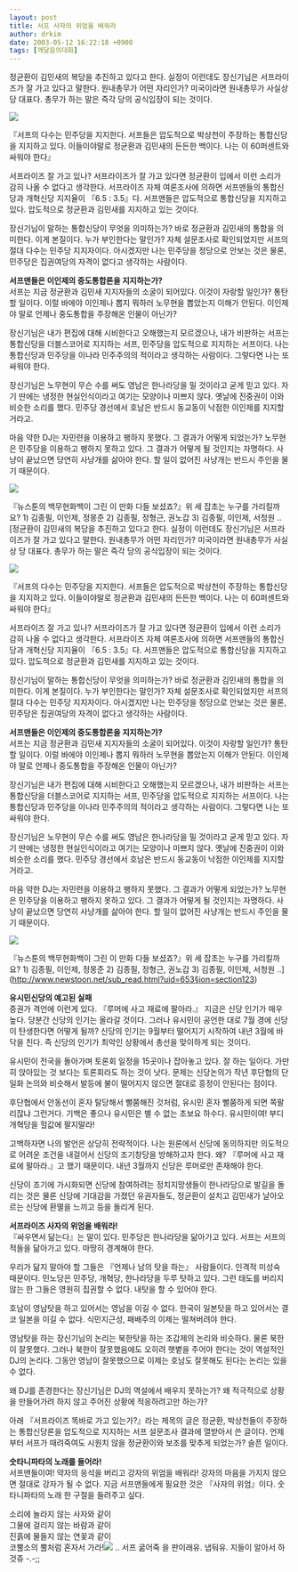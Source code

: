 ```yaml
---
layout: post
title: 서프 사자의 위엄을 배워라
author: drkim
date: 2003-05-12 16:22:18 +0900
tags: [깨달음의대화]
---
```

정균환이 김민새의 복당을 추진하고 있다고 한다. 실정이 이런데도 장신기님은 서프라이즈가 잘 가고 있다고 말한다. 원내총무가 어떤 자리인가? 미국이라면 원내총무가 사실상 당 대표다. 총무가 하는 말은 즉각 당의 공식입장이 되는 것이다. 

![](http://drkimz.com/technote/board/private/upimg/1052717040.JPG)

『서프의 다수는 민주당을 지지한다. 서프들은 압도적으로 박상천이 주장하는 통합신당을 지지하고 있다. 이들이야말로 정균환과 김민새의 든든한 백이다. 나는 이 60퍼센트와 싸워야 한다』

서프라이즈 잘 가고 있나? 서프라이즈가 잘 가고 있다면 정균환이 입에서 이런 소리가 감히 나올 수 없다고 생각한다. 서프라이즈 자체 여론조사에 의하면 서프맨들의 통합신당과 개혁신당 지지율이 『6.5 : 3.5』다. 서프맨들은 압도적으로 통합신당을 지지하고 있다. 압도적으로 정균환과 김민새를 지지하고 있는 것이다. 

장신기님이 말하는 통합신당이 무엇을 의미하는가? 바로 정균환과 김민새의 통합을 의미한다. 이게 본질이다. 누가 부인한다는 말인가? 자체 설문조사로 확인되었지만 서프의 절대 다수는 민주당 지지자이다. 아시겠지만 나는 민주당을 정당으로 안보는 것은 물론, 민주당은 집권여당의 자격이 없다고 생각하는 사람이다. 

**서프맨들은 이인제의 중도통합론을 지지하는가?**  
서프는 지금 정균환과 김민새 지지자들의 소굴이 되어있다. 이것이 자랑할 일인가? 통탄할 일이다. 이럴 바에야 이인제나 뽑지 뭐하러 노무현을 뽑았는지 이해가 안된다. 이인제야 말로 언제나 중도통합을 주장해온 인물이 아닌가?

장신기님은 내가 편집에 대해 시비한다고 오해했는지 모르겠으나, 내가 비판하는 서프는 통합신당을 더블스코어로 지지하는 서프, 민주당을 압도적으로 지지하는 서프이다. 나는 통합신당과 민주당을 이나라 민주주의의 적이라고 생각하는 사람이다. 그렇다면 나는 또 싸워야 한다. 

장신기님은 노무현이 무슨 수를 써도 영남은 한나라당을 밀 것이라고 굳게 믿고 있다. 자기 딴에는 냉정한 현실인식이라고 여기는 모양이나 미쁘지 않다. 옛날에 진중권이 이와 비슷한 소리를 했다. 민주당 경선에서 호남은 반드시 동교동이 낙점한 이인제를 지지할 거라고. 

마음 약한 DJ는 자민련을 이용하고 팽하지 못했다. 그 결과가 어떻게 되었는가? 노무현은 민주당을 이용하고 팽하지 못하고 있다. 그 결과가 어떻게 될 것인지는 자명하다. 사냥이 끝났으면 당연히 사냥개를 삶아야 한다. 할 일이 없어진 사냥개는 반드시 주인을 물기 때문이다.

![](http://drkimz.com/technote/board/private/upimg/1052714284.JPG)

『뉴스툰의 백무현화백이 그린 이 만화 다들 보셨죠?』위 세 잡초는 누구를 가리킬까요? 1) 김종필, 이인제, 정몽준 2) 김종필, 정형근, 권노갑 3) 김종필, 이인제, 서청원 ..[정균환이 김민새의 복당을 추진하고 있다고 한다. 실정이 이런데도 장신기님은 서프라이즈가 잘 가고 있다고 말한다. 원내총무가 어떤 자리인가? 미국이라면 원내총무가 사실상 당 대표다. 총무가 하는 말은 즉각 당의 공식입장이 되는 것이다. 

![](http://drkimz.com/technote/board/private/upimg/1052717040.JPG)

『서프의 다수는 민주당을 지지한다. 서프들은 압도적으로 박상천이 주장하는 통합신당을 지지하고 있다. 이들이야말로 정균환과 김민새의 든든한 백이다. 나는 이 60퍼센트와 싸워야 한다』

서프라이즈 잘 가고 있나? 서프라이즈가 잘 가고 있다면 정균환이 입에서 이런 소리가 감히 나올 수 없다고 생각한다. 서프라이즈 자체 여론조사에 의하면 서프맨들의 통합신당과 개혁신당 지지율이 『6.5 : 3.5』다. 서프맨들은 압도적으로 통합신당을 지지하고 있다. 압도적으로 정균환과 김민새를 지지하고 있는 것이다. 

장신기님이 말하는 통합신당이 무엇을 의미하는가? 바로 정균환과 김민새의 통합을 의미한다. 이게 본질이다. 누가 부인한다는 말인가? 자체 설문조사로 확인되었지만 서프의 절대 다수는 민주당 지지자이다. 아시겠지만 나는 민주당을 정당으로 안보는 것은 물론, 민주당은 집권여당의 자격이 없다고 생각하는 사람이다. 

**서프맨들은 이인제의 중도통합론을 지지하는가?**  
서프는 지금 정균환과 김민새 지지자들의 소굴이 되어있다. 이것이 자랑할 일인가? 통탄할 일이다. 이럴 바에야 이인제나 뽑지 뭐하러 노무현을 뽑았는지 이해가 안된다. 이인제야 말로 언제나 중도통합을 주장해온 인물이 아닌가?

장신기님은 내가 편집에 대해 시비한다고 오해했는지 모르겠으나, 내가 비판하는 서프는 통합신당을 더블스코어로 지지하는 서프, 민주당을 압도적으로 지지하는 서프이다. 나는 통합신당과 민주당을 이나라 민주주의의 적이라고 생각하는 사람이다. 그렇다면 나는 또 싸워야 한다. 

장신기님은 노무현이 무슨 수를 써도 영남은 한나라당을 밀 것이라고 굳게 믿고 있다. 자기 딴에는 냉정한 현실인식이라고 여기는 모양이나 미쁘지 않다. 옛날에 진중권이 이와 비슷한 소리를 했다. 민주당 경선에서 호남은 반드시 동교동이 낙점한 이인제를 지지할 거라고. 

마음 약한 DJ는 자민련을 이용하고 팽하지 못했다. 그 결과가 어떻게 되었는가? 노무현은 민주당을 이용하고 팽하지 못하고 있다. 그 결과가 어떻게 될 것인지는 자명하다. 사냥이 끝났으면 당연히 사냥개를 삶아야 한다. 할 일이 없어진 사냥개는 반드시 주인을 물기 때문이다.

![](http://drkimz.com/technote/board/private/upimg/1052714284.JPG)

『뉴스툰의 백무현화백이 그린 이 만화 다들 보셨죠?』위 세 잡초는 누구를 가리킬까요? 1) 김종필, 이인제, 정몽준 2) 김종필, 정형근, 권노갑 3) 김종필, 이인제, 서청원 ..](http://www.newstoon.net/sub_read.html?uid=653§ion=section123) 

**유시민신당의 예고된 실패**  
증권가 격언에 이런게 있다. 『루머에 사고 재료에 팔아라.』 지금은 신당 인기가 매우 높다. 당분간 신당의 인기는 올라갈 것이다. 그러나 유시민이 공언한 대로 7월 경에 신당이 탄생한다면 어떻게 될까? 신당의 인기는 9월부터 떨어지기 시작하여 내년 3월에 바닥을 친다. 즉 신당의 인기가 최악인 상황에서 총선을 맞이하게 되는 것이다. 

유시민이 전국을 돌아가며 토론회 일정을 15곳이나 잡아놓고 있다. 잘 하는 일이다. 가만히 앉아있는 것 보다는 토론회라도 하는 것이 낫다. 문제는 신당논의가 작년 후단협의 단일화 논의와 비슷해서 발등에 불이 떨어지지 않으면 절대로 흥정이 안된다는 점이다. 

후단협에서 안동선이 혼자 탈당해서 뻘쭘해진 것처럼, 유시민 혼자 뻘쭘하게 되면 쪽팔리잖냐 그런거다. 기백은 좋으나 유시민은 별 수 없는 초보요 하수다. 유시민이여! 부디 개혁당을 헐값에 팔지말라!

고백하자면 나의 발언은 상당히 전략적이다. 나는 원론에서 신당에 동의하지만 의도적으로 어려운 조건을 내걸어서 신당의 조기창당을 방해하고자 한다. 왜? 『루머에 사고 재료에 팔아라.』고 했기 때문이다. 내년 3월까지 신당은 루머로만 존재해야 한다.

신당이 조기에 가시화되면 신당에 참여하려는 정치지망생들이 한나라당으로 발길을 돌리는 것은 물론 신당에 기대감을 가졌던 유권자들도, 정균환이 설치고 김민새가 날아오르는 신당에 환멸을 느끼고 등을 돌리게 된다. 

**서프라이즈 사자의 위엄을 배워라!**  
『싸우면서 닮는다』는 말이 있다. 민주당은 한나라당을 닮아가고 있다. 서프는 서프의 적들을 닮아가고 있다. 마땅히 경계해야 한다. 

우리가 닮지 말아야 할 그들은 『언제나 남의 탓을 하는』 사람들이다. 인격적 미성숙 때문이다. 민노당은 민주당, 개혁당, 한나라당을 두루 탓하고 있다. 그런 태도를 버리지 않는 한 그들은 영원히 집권할 수 없다. 내탓을 할 수 있어야 한다. 

호남이 영남탓을 하고 있어서는 영남을 이길 수 없다. 한국이 일본탓을 하고 있어서는 결코 일본을 이길 수 없다. 식민지근성, 패배주의 이제는 떨쳐버려야 한다. 

영남탓을 하는 장신기님의 논리는 북한탓을 하는 조갑제의 논리와 비슷하다. 물론 북한이 잘못했다. 그러나 북한이 잘못했음에도 오히려 햇볕을 주어야 한다는 것이 역설적인 DJ의 논리다. 그동안 영남이 잘못했으므로 이제는 호남도 잘못해도 된다는 논리는 있을 수 없다. 

왜 DJ를 존경한다는 장신기님은 DJ의 역설에서 배우지 못하는가? 왜 적극적으로 상황을 만들어가려 하지 않고 주어진 상황에 적응하려고만 하는가? 

아래 『서프라이즈 똑바로 가고 있는가?』라는 제목의 글은 정균환, 박상천들이 주장하는 통합신당론을 압도적으로 지지하는 서프 설문조사 결과에 열받아서 쓴 글이다. 언제부터 서프가 때려죽여도 시원치 않을 정균환이와 보조를 맞추게 되었는가? 슬픈 일이다. 

**숫타니파타의 노래를 들어라!**  
서프맨들이여! 약자의 응석을 버리고 강자의 위엄을 배워라! 강자의 마음을 가지지 않으면 절대로 강자가 될 수 없다. 지금 서프맨들에게 필요한 것은 『사자의 위엄』이다. 숫타니파타의 노래 한 구절을 들려주고 싶다. 

소리에 놀라지 않는 사자와 같이  
그물에 걸리지 않는 바람과 같이  
진흙에 물들지 않는 연꽃과 같이  
코뿔소의 뿔처럼 혼자서 가라!![](http://drkimz.com/technote/board/private/upimg/1051688224.GIF) .. 서프 굶어죽 을 판이래유. 냅둬유. 지들이 알아서 하것쥬 -.-;;